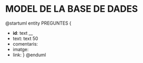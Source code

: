 # MODEL DE LA BASE DE DADES

@startuml
entity PREGUNTES {
* **id**: text
__
* text: text 50
* comentaris: 
* imatge:
* link:
}
@enduml
